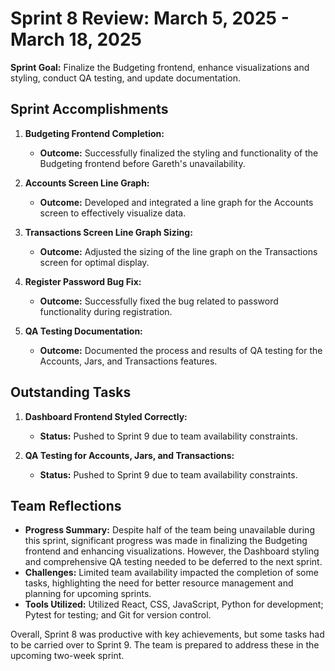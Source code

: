 # Sprint 8 Review: March 5, 2025 - March 18, 2025

**Sprint Goal:** Finalize the Budgeting frontend, enhance visualizations and styling, conduct QA testing, and update documentation.

## Sprint Accomplishments

1. **Budgeting Frontend Completion:**
   - **Outcome:** Successfully finalized the styling and functionality of the Budgeting frontend before Gareth's unavailability.

2. **Accounts Screen Line Graph:**
   - **Outcome:** Developed and integrated a line graph for the Accounts screen to effectively visualize data.

3. **Transactions Screen Line Graph Sizing:**
   - **Outcome:** Adjusted the sizing of the line graph on the Transactions screen for optimal display.

4. **Register Password Bug Fix:**
   - **Outcome:** Successfully fixed the bug related to password functionality during registration.

5. **QA Testing Documentation:**
   - **Outcome:** Documented the process and results of QA testing for the Accounts, Jars, and Transactions features.

## Outstanding Tasks

1. **Dashboard Frontend Styled Correctly:**
   - **Status:** Pushed to Sprint 9 due to team availability constraints.

2. **QA Testing for Accounts, Jars, and Transactions:**
   - **Status:** Pushed to Sprint 9 due to team availability constraints.

## Team Reflections

- **Progress Summary:** Despite half of the team being unavailable during this sprint, significant progress was made in finalizing the Budgeting frontend and enhancing visualizations. However, the Dashboard styling and comprehensive QA testing needed to be deferred to the next sprint.
- **Challenges:** Limited team availability impacted the completion of some tasks, highlighting the need for better resource management and planning for upcoming sprints.
- **Tools Utilized:** Utilized React, CSS, JavaScript, Python for development; Pytest for testing; and Git for version control.

Overall, Sprint 8 was productive with key achievements, but some tasks had to be carried over to Sprint 9. The team is prepared to address these in the upcoming two-week sprint.
